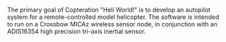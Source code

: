 The primary goal of Copteration "Heli World!" is to develop an autopilot system for a remote-controlled model helicopter.  The software is intended to run on a Crossbow MICAz wireless sensor node, in conjunction with an ADIS16354 high precision tri-axis inertial sensor.
